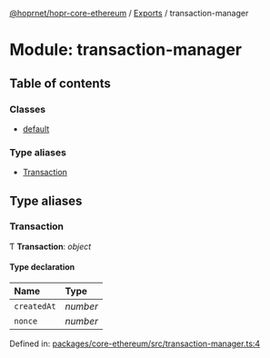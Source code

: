 [@hoprnet/hopr-core-ethereum](../README.md) / [Exports](../modules.md) / transaction-manager

# Module: transaction-manager

## Table of contents

### Classes

- [default](../classes/transaction_manager.default.md)

### Type aliases

- [Transaction](transaction_manager.md#transaction)

## Type aliases

### Transaction

Ƭ **Transaction**: _object_

#### Type declaration

| Name        | Type     |
| :---------- | :------- |
| `createdAt` | _number_ |
| `nonce`     | _number_ |

Defined in: [packages/core-ethereum/src/transaction-manager.ts:4](https://github.com/hoprnet/hoprnet/blob/448a47a/packages/core-ethereum/src/transaction-manager.ts#L4)
